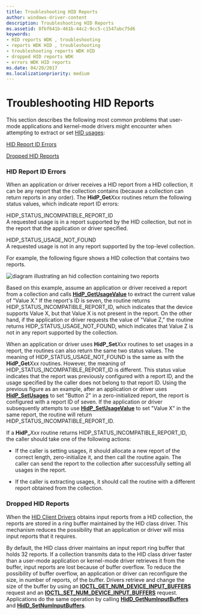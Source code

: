 ```yaml
---
title: Troubleshooting HID Reports
author: windows-driver-content
description: Troubleshooting HID Reports
ms.assetid: 8fbf641b-461b-44c2-9cc5-c1547abc75d6
keywords:
- HID reports WDK , troubleshooting
- reports WDK HID , troubleshooting
- troubleshooting reports WDK HID
- dropped HID reports WDK
- errors WDK HID reports
ms.date: 04/20/2017
ms.localizationpriority: medium
---
```


# Troubleshooting HID Reports





This section describes the following most common problems that user-mode applications and kernel-mode drivers might encounter when attempting to extract or set [HID usages](hid-usages.md):

[HID Report ID Errors](#hid-report-id-errors)

[Dropped HID Reports](#dropped-hid-reports)

### <a href="" id="hid-report-id-errors"></a> HID Report ID Errors

When an application or driver receives a HID report from a HID collection, it can be any report that the collection contains (because a collection can return reports in any order). The **HidP\_Get***Xxx* routines return the following status values, which indicate report ID errors:

<a href="" id="hidp-status-incompatible-report-id"></a>HIDP\_STATUS\_INCOMPATIBLE\_REPORT\_ID  
A requested usage is in a report supported by the HID collection, but not in the report that the application or driver specified.

<a href="" id="hidp-status-usage-not-found"></a>HIDP\_STATUS\_USAGE\_NOT\_FOUND  
A requested usage is not in any report supported by the top-level collection.

For example, the following figure shows a HID collection that contains two reports.

![diagram illustrating an hid collection containing two reports](images/reportid.png)

Based on this example, assume an application or driver received a report from a collection and calls [**HidP\_GetUsageValue**](https://msdn.microsoft.com/library/windows/hardware/ff539748) to extract the current value of "Value X." If the report's ID is seven, the routine returns HIDP\_STATUS\_INCOMPATIBLE\_REPORT\_ID, which indicates that the device supports Value X, but that Value X is not present in the report. On the other hand, if the application or driver requests the value of "Value Z," the routine returns HIDP\_STATUS\_USAGE\_NOT\_FOUND, which indicates that Value Z is not in any report supported by the collection.

When an application or driver uses **HidP\_Set***Xxx* routines to set usages in a report, the routines can also return the same two status values. The meaning of HIDP\_STATUS\_USAGE\_NOT\_FOUND is the same as with the **HidP\_Get***Xxx* routines. However, the meaning of HIDP\_STATUS\_INCOMPATIBLE\_REPORT\_ID is different. This status value indicates that the report was previously configured with a report ID, and the usage specified by the caller does not belong to that report ID. Using the previous figure as an example, after an application or driver uses [**HidP\_SetUsages**](https://msdn.microsoft.com/library/windows/hardware/ff539792) to set "Button 2" in a zero-initialized report, the report is configured with a report ID of seven. If the application or driver subsequently attempts to use [**HidP\_SetUsageValue**](https://msdn.microsoft.com/library/windows/hardware/ff539797) to set "Value X" in the same report, the routine will return HIDP\_STATUS\_INCOMPATIBLE\_REPORT\_ID.

If a **HidP\_**<em>Xxx</em> routine returns HIDP\_STATUS\_INCOMPATIBLE\_REPORT\_ID, the caller should take one of the following actions:

-   If the caller is setting usages, it should allocate a new report of the correct length, zero-initialize it, and then call the routine again. The caller can send the report to the collection after successfully setting all usages in the report.

-   If the caller is extracting usages, it should call the routine with a different report obtained from the collection.

### <a href="" id="dropped-hid-reports"></a> Dropped HID Reports

When the [HID Client Drivers](hid-client-drivers.md) obtains input reports from a HID collection, the reports are stored in a ring buffer maintained by the HID class driver. This mechanism reduces the possibility that an application or driver will miss input reports that it requires.

By default, the HID class driver maintains an input report ring buffer that holds 32 reports. If a collection transmits data to the HID class driver faster than a user-mode application or kernel-mode driver retrieves it from the buffer, input reports are lost because of buffer overflow. To reduce the possibility of buffer overflow, an application or driver can reconfigure the size, in number of reports, of the buffer. Drivers retrieve and change the size of the buffer by using an [**IOCTL\_GET\_NUM\_DEVICE\_INPUT\_BUFFERS**](https://msdn.microsoft.com/library/windows/hardware/ff541058) request and an [**IOCTL\_SET\_NUM\_DEVICE\_INPUT\_BUFFERS**](https://msdn.microsoft.com/library/windows/hardware/ff542087) request. Applications do the same operation by calling [**HidD\_GetNumInputBuffers**](https://msdn.microsoft.com/library/windows/hardware/ff539675) and [**HidD\_SetNumInputBuffers**](https://msdn.microsoft.com/library/windows/hardware/ff539686).

 

 




